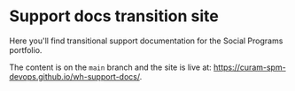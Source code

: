 # Support docs transition site
Here you'll find transitional support documentation for the Social Programs portfolio.

The content is on the `main` branch and the site is live at: https://curam-spm-devops.github.io/wh-support-docs/.
